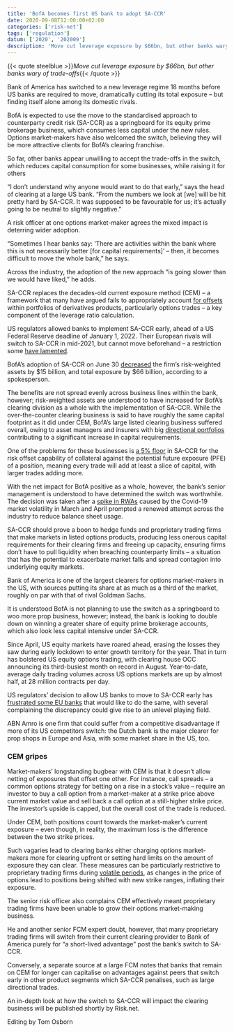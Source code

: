 ```yaml
---
title: 'BofA becomes first US bank to adopt SA-CCR'
date: 2020-09-08T12:00:00+02:00
categories: ['risk-net']
tags: ['regulation']
datum: ['2020', '202009']
description: 'Move cut leverage exposure by $66bn, but other banks wary of trade-offs'
---
```


{{< quote steelblue >}}_Move cut leverage exposure by $66bn, but other banks wary of trade-offs_{{< /quote >}}

Bank of America has switched to a new leverage regime 18 months before US banks are required to move, dramatically cutting its total exposure – but finding itself alone among its domestic rivals.

BofA is expected to use the move to the standardised approach to counterparty credit risk (SA-CCR) as a springboard for its equity prime brokerage business, which consumes less capital under the new rules. Options market-makers have also welcomed the switch, believing they will be more attractive clients for BofA’s clearing franchise.

So far, other banks appear unwilling to accept the trade-offs in the switch, which reduces capital consumption for some businesses, while raising it for others

“I don’t understand why anyone would want to do that early,” says the head of clearing at a large US bank. “From the numbers we look at [we] will be hit pretty hard by SA-CCR. It was supposed to be favourable for us; it’s actually going to be neutral to slightly negative.”

A risk officer at one options market-maker agrees the mixed impact is deterring wider adoption.

“Sometimes I hear banks say: ‘There are activities within the bank where this is not necessarily better [for capital requirements]’ – then, it becomes difficult to move the whole bank,” he says.

Across the industry, the adoption of the new approach “is going slower than we would have liked,” he adds.

SA-CCR replaces the decades-old current exposure method (CEM) – a framework that many have argued fails to appropriately account [for offsets](https://www.risk.net/regulation/7530856/leverage-ratio-squeeze-hits-options-trades) within portfolios of derivatives products, particularly options trades – a key component of the leverage ratio calculation.

US regulators allowed banks to implement SA-CCR early, ahead of a US Federal Reserve deadline of January 1, 2022. Their European rivals will switch to SA-CCR in mid-2021, but cannot move beforehand – a restriction some [have lamented](https://www.risk.net/risk-management/7427951/eu-banks-rue-sa-ccr-mismatch-with-us).

BofA’s adoption of SA-CCR on June 30 [decreased](https://www.risk.net/risk-quantum/7667976/systemic-us-banks-leverage-exposures-shrank-14tn-in-q2) the firm’s risk-weighted assets by $15 billion, and total exposure by $66 billion, according to a spokesperson.

The benefits are not spread evenly across business lines within the bank, however; risk-weighted assets are understood to have increased for BofA’s clearing division as a whole with the implementation of SA-CCR. While the over-the-counter clearing business is said to have roughly the same capital footprint as it did under CEM, BofA’s large listed clearing business suffered overall, owing to asset managers and insurers with big [directional portfolios](https://www.risk.net/regulation/5307456/repeal-cem-reform-sa-ccr) contributing to a significant increase in capital requirements.

One of the problems for these businesses is [a 5% floor](https://www.bis.org/publ/bcbs279.pdf) in SA-CCR for the risk offset capability of collateral against the potential future exposure (PFE) of a position, meaning every trade will add at least a slice of capital, with larger trades adding more.

With the net impact for BofA positive as a whole, however, the bank’s senior management is understood to have determined the switch was worthwhile. The decision was taken after a [spike in RWAs](https://www.risk.net/risk-management/7566911/us-banks-face-capital-hit-from-resurgent-advanced-approaches) caused by the Covid-19 market volatility in March and April prompted a renewed attempt across the industry to reduce balance sheet usage.

SA-CCR should prove a boon to hedge funds and proprietary trading firms that make markets in listed options products, producing less onerous capital requirements for their clearing firms and freeing up capacity, ensuring firms don’t have to pull liquidity when breaching counterparty limits – a situation that has the potential to exacerbate market falls and spread contagion into underlying equity markets.

Bank of America is one of the largest clearers for options market-makers in the US, with sources putting its share at as much as a third of the market, roughly on par with that of rival Goldman Sachs.

It is understood BofA is not planning to use the switch as a springboard to woo more prop business, however; instead, the bank is looking to double down on winning a greater share of equity prime brokerage accounts, which also look less capital intensive under SA-CCR.

Since April, US equity markets have roared ahead, erasing the losses they saw during early lockdown to enter growth territory for the year. That in turn has bolstered US equity options trading, with clearing house OCC announcing its third-busiest month on record in August. Year-to-date, average daily trading volumes across US options markets are up by almost half, at 28 million contracts per day.

US regulators’ decision to allow US banks to move to SA-CCR early has [frustrated some EU banks](https://www.risk.net/risk-management/7427951/eu-banks-rue-sa-ccr-mismatch-with-us) that would like to do the same, with several complaining the discrepancy could give rise to an unlevel playing field.

ABN Amro is one firm that could suffer from a competitive disadvantage if more of its US competitors switch: the Dutch bank is the major clearer for prop shops in Europe and Asia, with some market share in the US, too.

### CEM gripes

Market-makers’ longstanding bugbear with CEM is that it doesn’t allow netting of exposures that offset one other. For instance, call spreads – a common options strategy for betting on a rise in a stock’s value – require an investor to buy a call option from a market-maker at a strike price above current market value and sell back a call option at a still-higher strike price. The investor’s upside is capped, but the overall cost of the trade is reduced.

Under CEM, both positions count towards the market-maker’s current exposure – even though, in reality, the maximum loss is the difference between the two strike prices.

Such vagaries lead to clearing banks either charging options market-makers more for clearing upfront or setting hard limits on the amount of exposure they can clear. These measures can be particularly restrictive to proprietary trading firms during [volatile periods](https://www.risk.net/risk-management/7506216/coronavirus-rout-revives-attacks-on-futures-margining), as changes in the price of options lead to positions being shifted with new strike ranges, inflating their exposure.

The senior risk officer also complains CEM effectively meant proprietary trading firms have been unable to grow their options market-making business.

He and another senior FCM expert doubt, however, that many proprietary trading firms will switch from their current clearing provider to Bank of America purely for “a short-lived advantage” post the bank’s switch to SA-CCR.

Conversely, a separate source at a large FCM notes that banks that remain on CEM for longer can capitalise on advantages against peers that switch early in other product segments which SA-CCR penalises, such as large directional trades.

An in-depth look at how the switch to SA-CCR will impact the clearing business will be published shortly by Risk.net.

Editing by Tom Osborn

